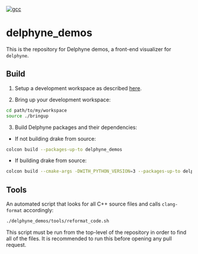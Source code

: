 [![gcc](https://github.com/ToyotaResearchInstitute/delphyne_demos/actions/workflows/build.yml/badge.svg)](https://github.com/ToyotaResearchInstitute/delphyne_demos/actions/workflows/build.yml)

# delphyne_demos

This is the repository for Delphyne demos, a front-end visualizer for `delphyne`.

## Build

1. Setup a development workspace as described [here](https://github.com/ToyotaResearchInstitute/maliput_documentation/blob/main/docs/installation_quickstart.rst).

2. Bring up your development workspace:

```sh
cd path/to/my/workspace
source ./bringup
```

3. Build Delphyne packages and their dependencies:

  - If not building drake from source:

   ```sh
   colcon build --packages-up-to delphyne_demos
   ```

  - If building drake from source:

   ```sh
   colcon build --cmake-args -DWITH_PYTHON_VERSION=3 --packages-up-to delphyne_demos
   ```

## Tools

An automated script that looks for all C++ source files and calls `clang-format` accordingly:

```sh
./delphyne_demos/tools/reformat_code.sh
```

This script must be run from the top-level of the repository in order to find all of the files.
It is recommended to run this before opening any pull request.
